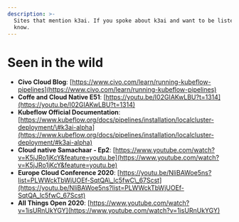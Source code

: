 ```yaml
---
description: >-
  Sites that mention k3ai. If you spoke about k3ai and want to be listed let us
  know.
---
```


# Seen in the wild

* **Civo Cloud Blog**: [https://www.civo.com/learn/running-kubeflow-pipelines](https://www.civo.com/learn/running-kubeflow-pipelines)
* **Coffe and Cloud Native E51**: [https://youtu.be/I02GIAKwLBU?t=1314](https://youtu.be/I02GIAKwLBU?t=1314)
* **Kubeflow Official Documentation**: [https://www.kubeflow.org/docs/pipelines/installation/localcluster-deployment/\#k3ai-alpha](https://www.kubeflow.org/docs/pipelines/installation/localcluster-deployment/#k3ai-alpha)
* **Cloud native Samachaar - Ep2**: [https://www.youtube.com/watch?v=K5jJRo1jKcY&feature=youtu.be](https://www.youtube.com/watch?v=K5jJRo1jKcY&feature=youtu.be)
* **Europe Cloud Conference 2020**: [https://youtu.be/NliBAWoe5ns?list=PLWWckTbWjUOEf-SqtQA\_lc5fwC\_67Scst](https://youtu.be/NliBAWoe5ns?list=PLWWckTbWjUOEf-SqtQA_lc5fwC_67Scst)
* **All Things Open 2020**: [https://www.youtube.com/watch?v=1isURnUkYGY](https://www.youtube.com/watch?v=1isURnUkYGY)

